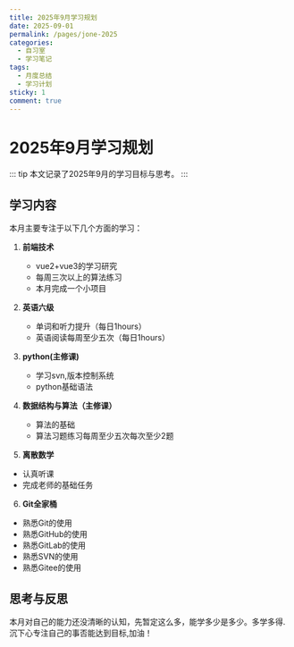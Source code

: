 ```yaml
---
title: 2025年9月学习规划
date: 2025-09-01
permalink: /pages/jone-2025
categories: 
  - 自习室
  - 学习笔记
tags: 
  - 月度总结
  - 学习计划
sticky: 1
comment: true
---
```


# 2025年9月学习规划

::: tip
本文记录了2025年9月的学习目标与思考。
:::

## 学习内容

本月主要专注于以下几个方面的学习：

1. **前端技术**
   - vue2+vue3的学习研究
   - 每周三次以上的算法练习
   - 本月完成一个小项目

2. **英语六级**
   - 单词和听力提升（每日1hours）
   - 英语阅读每周至少五次（每日1hours）
  
3. **python(主修课)**
   - 学习svn,版本控制系统
   - python基础语法

4. **数据结构与算法（主修课）**
   - 算法的基础
   - 算法习题练习每周至少五次每次至少2题

5. **离散数学**
  - 认真听课
  - 完成老师的基础任务
  
6. **Git全家桶**
  - 熟悉Git的使用
  - 熟悉GitHub的使用
  - 熟悉GitLab的使用
  - 熟悉SVN的使用
  - 熟悉Gitee的使用
## 思考与反思
本月对自己的能力还没清晰的认知，先暂定这么多，能学多少是多少。多学多得.沉下心专注自己的事否能达到目标,加油！
